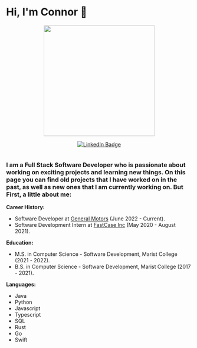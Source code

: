 # Hi, I'm Connor 👋
<p align="center"><img src="https://media.tenor.com/NOYF3f82b_gAAAAC/programmer.gif" width="300"/></p>
<p align="center">
<a href="https://www.linkedin.com/in/connor-fitzpatrick1/"><img src="https://img.shields.io/badge/LinkedIn-blue?style=for-the-badge&logo=linkedin&logoColor=white" alt="LinkedIn Badge"></a>
</p>
<p align="center"><img src="https://komarev.com/ghpvc/?username=connorfitzpatrick&style=flat&color=blue" alt=""></p>

### I am a Full Stack Software Developer who is passionate about working on exciting projects and learning new things. On this page you can find old  projects that I have worked on in the past, as well as new ones that I am currently working on. But First, a little about me:

**Career History:** 
- Software Developer at [General Motors](https://www.gm.com/) (June 2022 - Current).
- Software Development Intern at [FastCase Inc](https://www.fastcase.com/) (May 2020 - August 2021).

**Education:** 
- M.S. in Computer Science - Software Development, Marist College (2021 - 2022).
- B.S. in Computer Science - Software Development, Marist College (2017 - 2021).

**Languages:**
- Java
- Python
- Javascript
- Typescript
- SQL
- Rust
- Go
- Swift
<!--
**connorfitzpatrick/connorfitzpatrick** is a ✨ _special_ ✨ repository because its `README.md` (this file) appears on your GitHub profile.

Here are some ideas to get you started:

- 🔭 I’m currently working on ...
- 🌱 I’m currently learning ...
- 👯 I’m looking to collaborate on ...
- 🤔 I’m looking for help with ...
- 💬 Ask me about ...
- 📫 How to reach me: ...
- 😄 Pronouns: ...
- ⚡ Fun fact: ...
-->
